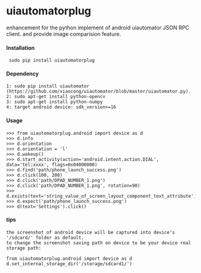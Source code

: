uiautomatorplug
===============

enhancement for the python implement of android uiautomator JSON RPC client. and provide image comparision feature.


#### Installation
     sudo pip install uiautomatorplug
    
#### Dependency
    1: sudo pip install uiautomator (https://github.com/xiaocong/uiautomator/blob/master/uiautomator.py).
    2: sudo apt-get install python-opencv
    3: sudo apt-get install python-numpy
    4: target android device: sdk_version>=16

#### Usage
    >>> from uiautomatorplug.android import device as d
    >>> d.info
    >>> d.orientation
    >>> d.orientation = 'l'
    >>> d.wakeup()
    >>> d.start_activity(action='android.intent.action.DIAL', data='tel:xxxx', flags=0x04000000)
    >>> d.find('path/phone_launch_success.png')
    >>> d.click(100, 200)
    >>> d.click('path/DPAD_NUMBER_1.png')
    >>> d.click('path/DPAD_NUMBER_1.png', rotation=90)
    >>> d.exists(text='string_value_of_screen_layout_component_text_attribute')
    >>> d.expect('path/phone_launch_success.png')
    >>> d(text='Settings').click()
    
#### tips
    the screenshot of android device will be captured into device's '/sdcard/' folder as default.
    to change the screenshot saving path on device to be your device real storage path:
    
    from uiautomatorplug.android import device as d
    d.set_internal_storage_dir('/storage/sdcard1/')
     
